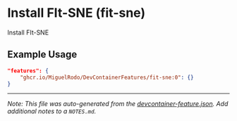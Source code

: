 
# Install FIt-SNE (fit-sne)

Install FIt-SNE

## Example Usage

```json
"features": {
    "ghcr.io/MiguelRodo/DevContainerFeatures/fit-sne:0": {}
}
```





---

_Note: This file was auto-generated from the [devcontainer-feature.json](https://github.com/MiguelRodo/DevContainerFeatures/blob/main/src/fit-sne/devcontainer-feature.json).  Add additional notes to a `NOTES.md`._
